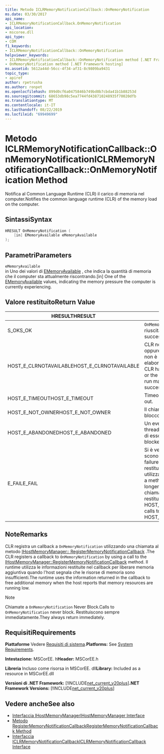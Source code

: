 ```yaml
---
title: Metodo ICLRMemoryNotificationCallback::OnMemoryNotification
ms.date: 03/30/2017
api_name:
- ICLRMemoryNotificationCallback.OnMemoryNotification
api_location:
- mscoree.dll
api_type:
- COM
f1_keywords:
- ICLRMemoryNotificationCallback::OnMemoryNotification
helpviewer_keywords:
- ICLRMemoryNotificationCallback::OnMemoryNotification method [.NET Framework hosting]
- OnMemoryNotification method [.NET Framework hosting]
ms.assetid: 5612a44d-56cc-4f34-af31-8c9809ba9431
topic_type:
- apiref
author: rpetrusha
ms.author: ronpet
ms.openlocfilehash: 899d0cf6a0475846b749bd0b7cbda41b1b88253d
ms.sourcegitcommit: 68653db98c5ea7744fd438710248935f70020dfb
ms.translationtype: MT
ms.contentlocale: it-IT
ms.lasthandoff: 08/22/2019
ms.locfileid: "69949699"
---
```

# <a name="iclrmemorynotificationcallbackonmemorynotification-method"></a><span data-ttu-id="958d8-102">Metodo ICLRMemoryNotificationCallback::OnMemoryNotification</span><span class="sxs-lookup"><span data-stu-id="958d8-102">ICLRMemoryNotificationCallback::OnMemoryNotification Method</span></span>
<span data-ttu-id="958d8-103">Notifica al Common Language Runtime (CLR) il carico di memoria nel computer.</span><span class="sxs-lookup"><span data-stu-id="958d8-103">Notifies the common language runtime (CLR) of the memory load on the computer.</span></span>  
  
## <a name="syntax"></a><span data-ttu-id="958d8-104">Sintassi</span><span class="sxs-lookup"><span data-stu-id="958d8-104">Syntax</span></span>  
  
```cpp  
HRESULT OnMemoryNotification (  
    [in] EMemoryAvailable eMemoryAvailable  
);  
```  
  
## <a name="parameters"></a><span data-ttu-id="958d8-105">Parametri</span><span class="sxs-lookup"><span data-stu-id="958d8-105">Parameters</span></span>  
 `eMemoryAvailable`  
 <span data-ttu-id="958d8-106">in Uno dei valori di [EMemoryAvailable](../../../../docs/framework/unmanaged-api/hosting/ememoryavailable-enumeration.md) , che indica la quantità di memoria che il computer sta attualmente riscontrando.</span><span class="sxs-lookup"><span data-stu-id="958d8-106">[in] One of the [EMemoryAvailable](../../../../docs/framework/unmanaged-api/hosting/ememoryavailable-enumeration.md) values, indicating the memory pressure the computer is currently experiencing.</span></span>  
  
## <a name="return-value"></a><span data-ttu-id="958d8-107">Valore restituito</span><span class="sxs-lookup"><span data-stu-id="958d8-107">Return Value</span></span>  
  
|<span data-ttu-id="958d8-108">HRESULT</span><span class="sxs-lookup"><span data-stu-id="958d8-108">HRESULT</span></span>|<span data-ttu-id="958d8-109">DESCRIZIONE</span><span class="sxs-lookup"><span data-stu-id="958d8-109">Description</span></span>|  
|-------------|-----------------|  
|<span data-ttu-id="958d8-110">S_OK</span><span class="sxs-lookup"><span data-stu-id="958d8-110">S_OK</span></span>|<span data-ttu-id="958d8-111">`OnMemoryNotification`la restituzione è riuscita.</span><span class="sxs-lookup"><span data-stu-id="958d8-111">`OnMemoryNotification` returned successfully.</span></span>|  
|<span data-ttu-id="958d8-112">HOST_E_CLRNOTAVAILABLE</span><span class="sxs-lookup"><span data-stu-id="958d8-112">HOST_E_CLRNOTAVAILABLE</span></span>|<span data-ttu-id="958d8-113">CLR non è stato caricato in un processo oppure CLR si trova in uno stato in cui non è possibile eseguire codice gestito o elaborare la chiamata correttamente.</span><span class="sxs-lookup"><span data-stu-id="958d8-113">The CLR has not been loaded into a process, or the CLR is in a state in which it cannot run managed code or process the call successfully.</span></span>|  
|<span data-ttu-id="958d8-114">HOST_E_TIMEOUT</span><span class="sxs-lookup"><span data-stu-id="958d8-114">HOST_E_TIMEOUT</span></span>|<span data-ttu-id="958d8-115">Timeout della chiamata.</span><span class="sxs-lookup"><span data-stu-id="958d8-115">The call timed out.</span></span>|  
|<span data-ttu-id="958d8-116">HOST_E_NOT_OWNER</span><span class="sxs-lookup"><span data-stu-id="958d8-116">HOST_E_NOT_OWNER</span></span>|<span data-ttu-id="958d8-117">Il chiamante non è il proprietario del blocco.</span><span class="sxs-lookup"><span data-stu-id="958d8-117">The caller does not own the lock.</span></span>|  
|<span data-ttu-id="958d8-118">HOST_E_ABANDONED</span><span class="sxs-lookup"><span data-stu-id="958d8-118">HOST_E_ABANDONED</span></span>|<span data-ttu-id="958d8-119">Un evento è stato annullato mentre un thread bloccato o Fiber era in attesa su di esso.</span><span class="sxs-lookup"><span data-stu-id="958d8-119">An event was canceled while a blocked thread or fiber was waiting on it.</span></span>|  
|<span data-ttu-id="958d8-120">E_FAIL</span><span class="sxs-lookup"><span data-stu-id="958d8-120">E_FAIL</span></span>|<span data-ttu-id="958d8-121">Si è verificato un errore irreversibile sconosciuto.</span><span class="sxs-lookup"><span data-stu-id="958d8-121">An unknown catastrophic failure occurred.</span></span> <span data-ttu-id="958d8-122">Dopo che un metodo restituisce E_FAIL, CLR non è più utilizzabile all'interno del processo.</span><span class="sxs-lookup"><span data-stu-id="958d8-122">After a method returns E_FAIL, the CLR is no longer usable within the process.</span></span> <span data-ttu-id="958d8-123">Le chiamate successive ai metodi di hosting restituiscono HOST_E_CLRNOTAVAILABLE.</span><span class="sxs-lookup"><span data-stu-id="958d8-123">Subsequent calls to hosting methods return HOST_E_CLRNOTAVAILABLE.</span></span>|  
  
## <a name="remarks"></a><span data-ttu-id="958d8-124">Note</span><span class="sxs-lookup"><span data-stu-id="958d8-124">Remarks</span></span>  
 <span data-ttu-id="958d8-125">CLR registra un callback a `OnMemoryNotification` utilizzando una chiamata al metodo [IHostMemoryManager:: RegisterMemoryNotificationCallback](../../../../docs/framework/unmanaged-api/hosting/ihostmemorymanager-registermemorynotificationcallback-method.md) .</span><span class="sxs-lookup"><span data-stu-id="958d8-125">The CLR registers a callback to `OnMemoryNotification` by using a call to the [IHostMemoryManager::RegisterMemoryNotificationCallback](../../../../docs/framework/unmanaged-api/hosting/ihostmemorymanager-registermemorynotificationcallback-method.md) method.</span></span> <span data-ttu-id="958d8-126">Il runtime utilizza le informazioni restituite nel callback per liberare memoria aggiuntiva quando l'host segnala che le risorse di memoria sono insufficienti.</span><span class="sxs-lookup"><span data-stu-id="958d8-126">The runtime uses the information returned in the callback to free additional memory when the host reports that memory resources are running low.</span></span>  
  
> [!NOTE]
> <span data-ttu-id="958d8-127">Chiamate a `OnMemoryNotification` Never Block.</span><span class="sxs-lookup"><span data-stu-id="958d8-127">Calls to `OnMemoryNotification` never block.</span></span> <span data-ttu-id="958d8-128">Restituiscono sempre immediatamente.</span><span class="sxs-lookup"><span data-stu-id="958d8-128">They always return immediately.</span></span>  
  
## <a name="requirements"></a><span data-ttu-id="958d8-129">Requisiti</span><span class="sxs-lookup"><span data-stu-id="958d8-129">Requirements</span></span>  
 <span data-ttu-id="958d8-130">**Piattaforme** Vedere [Requisiti di sistema](../../../../docs/framework/get-started/system-requirements.md).</span><span class="sxs-lookup"><span data-stu-id="958d8-130">**Platforms:** See [System Requirements](../../../../docs/framework/get-started/system-requirements.md).</span></span>  
  
 <span data-ttu-id="958d8-131">**Intestazione:** MSCorEE. h</span><span class="sxs-lookup"><span data-stu-id="958d8-131">**Header:** MSCorEE.h</span></span>  
  
 <span data-ttu-id="958d8-132">**Libreria** Incluso come risorsa in MSCorEE. dll</span><span class="sxs-lookup"><span data-stu-id="958d8-132">**Library:** Included as a resource in MSCorEE.dll</span></span>  
  
 <span data-ttu-id="958d8-133">**Versioni di .NET Framework:** [!INCLUDE[net_current_v20plus](../../../../includes/net-current-v20plus-md.md)]</span><span class="sxs-lookup"><span data-stu-id="958d8-133">**.NET Framework Versions:** [!INCLUDE[net_current_v20plus](../../../../includes/net-current-v20plus-md.md)]</span></span>  
  
## <a name="see-also"></a><span data-ttu-id="958d8-134">Vedere anche</span><span class="sxs-lookup"><span data-stu-id="958d8-134">See also</span></span>

- [<span data-ttu-id="958d8-135">Interfaccia IHostMemoryManager</span><span class="sxs-lookup"><span data-stu-id="958d8-135">IHostMemoryManager Interface</span></span>](../../../../docs/framework/unmanaged-api/hosting/ihostmemorymanager-interface.md)
- [<span data-ttu-id="958d8-136">Metodo RegisterMemoryNotificationCallback</span><span class="sxs-lookup"><span data-stu-id="958d8-136">RegisterMemoryNotificationCallback Method</span></span>](../../../../docs/framework/unmanaged-api/hosting/ihostmemorymanager-registermemorynotificationcallback-method.md)
- [<span data-ttu-id="958d8-137">Interfaccia ICLRMemoryNotificationCallback</span><span class="sxs-lookup"><span data-stu-id="958d8-137">ICLRMemoryNotificationCallback Interface</span></span>](../../../../docs/framework/unmanaged-api/hosting/iclrmemorynotificationcallback-interface.md)
